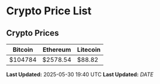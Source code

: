 # Crypto Price List

## Crypto Prices
| Bitcoin | Ethereum | Litecoin |
| ------- | -------- | -------- |
| $104784 | $2578.54 | $88.82 |
**Last Updated:** 2025-05-30 19:40 UTC
**Last Updated:** $DATE$
